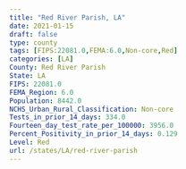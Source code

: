 ```yaml
---
title: "Red River Parish, LA"
date: 2021-01-15
draft: false
type: county
tags: [FIPS:22081.0,FEMA:6.0,Non-core,Red]
categories: [LA]
County: Red River Parish
State: LA
FIPS: 22081.0
FEMA_Region: 6.0
Population: 8442.0
NCHS_Urban_Rural_Classification: Non-core
Tests_in_prior_14_days: 334.0
Fourteen_day_test_rate_per_100000: 3956.0
Percent_Positivity_in_prior_14_days: 0.129
Level: Red
url: /states/LA/red-river-parish
---
```



